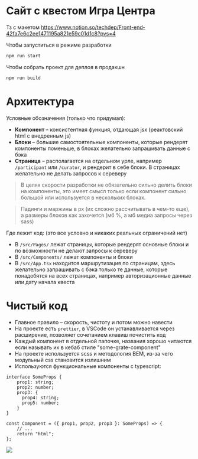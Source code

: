 # Сайт с квестом Игра Центра

Тз с макетом https://www.notion.so/techdep/Front-end-42fa7e6c2ee1471195a821e59c01d1c8?pvs=4

Чтобы запуститься в режиме разработки
```bash
npm run start
```

Чтобы собрать проект для деплоя в продакшн
```bash
npm run build
```

# Архитектура

Условные обозначения (только что придумал):
- **Компонент** – консистентная функция, отдающая jsx (реактовский html c внедренным js)
- **Блоки** – большие самостоятельные компоненты, которые рендерят компоненты поменьше, в блоках желательно запрашивать данные с бэка
- **Страница** – располагается на отдельном урле, например `/participant` или `/curator`, и рендерит в себе блоки. В страницах желательно не делать запросов к сереверу

> В целях скорости разработки не обязательно сильно делить блоки на компоненты,
> это имеет смысл только если компонент сильно большой или используется в нескольких блоках.
 
> Падинги и маржины в px (их сложно рассчитывать в чем-то еще), а размеры блоков как захочется (мб %, а мб медиа запросы через sass)

Где лежит код: (это все условно и никаких реальных ограничений нет)
- В `/src/Pages/` лежат страницы, которые рендерят основные блоки и по возможности не делают запросы к сереверу
- В `/src/Components/` лежат компоненты и блоки
- В `/src/App.tsx` находится маршрутизация по страницам, 
  здесь желательно запрашивать с бэка только те данные, которые понадобятся на всех страницах, например авторизационные данные или дату начала квеста

# Чистый код

- Главное правило – скорость, чистоту и потом можно навести
- На проекте есть `prettier`, в VSCode он устанавливается через расширение, позволяет сочетанием клавиш почистить код
- Каждый компонент в отдельной папочке, названия хорошо читаются если называть их в кебаб стиле "some-grate-component"
- На проекте используется scss и методология BEM, из-за чего модульный css становится излишним
- Используются функциональные компоненты с typescript:
```tsx
interface SomeProps {
    prop1: string;
    prop2: number;
    prop3: {
      prop4: string;
      prop5: number;
    }
}

const Component = ({ prop1, prop2, prop3 }: SomeProps) => {
    // ...
    return "html";
};
```

![](https://kartinkof.club/uploads/posts/2022-03/1648241367_20-kartinkof-club-p-molniya-makvin-mem-20.jpg)
